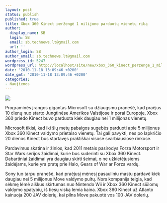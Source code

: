 ```yaml
---
layout: post
status: publish
published: true
title: Xbox 360 Kinect peržengė 1 milijono parduotų vienetų ribą
author:
  display_name: SB
  login: SB
  email: sb.technews.lt@gmail.com
  url: ''
author_login: SB
author_email: sb.technews.lt@gmail.com
wordpress_id: 5247
wordpress_url: http://localhost/site/new/xbox_360_kinect_perzenge_1_milijono_parduotu_vienetu_riba/
date: '2010-11-18 13:09:46 +0200'
date_gmt: '2010-11-18 13:09:46 +0200'
categories:
- Naujienos
---
```

<div class="imgright"><img src="http://www.ipix.lt/images/59237111.jpg"  /></div>
<p>Programinės įrangos gigantas Microsoft su džiaugsmu pranešė, kad praėjus 10 dienų nuo starto Jungtinėse Amerikos Valstijose ir porai Europoje, Xbox 360 priedo Kinect buvo parduota kiek daugiau nei 1 milijonas vienetų.</p>
<p>Microsoft tikisi, kad iki šių metų pabaigos sugebės parduoti apie 5 milijonus Xbox 360 Kinect valdymo prietaiso vienetų. Tai gali pavykti, nes po lapkričio 20 dienos Kinect bus startavęs praktiškai visose svarbiausiose rinkose.</p>
<p>Pardavimus skatina ir žinios, kad 2011 metais pasirodys Forza Motorsport ir Star Wars serijos žaidimai, kurie bus suderinti su Xbox 360 Kinect. Dabartiniai žaidimai yra daugiau skirti šeimai, o ne užkietėjusiems žaidėjams, kurie yra pratę prie Halo, Gears of War ar Forza vardų.</p>
<p>Sony tuo tarpu pranešė, kad praėjusį mėnesį pasauliniu mastu pardavė kiek daugiau nei 5 milijonus Move valdymo pultų. Nors kompanija teigia, kad sėkmę lėmė aiškus skirtumas nuo Nintendo Wii ir Xbox 360 Kinect siūlomų valdymo ypatybių, iš tiesų viską lemia kaina. Xbox 360 Kinect už Atlanto kainuoja 200 JAV dolerių, kai pilna Move pakuotė vos 100 JAV dolerių.<br /></p>
